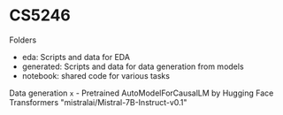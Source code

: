 # CS5246

Folders
- eda: Scripts and data for EDA
- generated: Scripts and data for data generation from models
- notebook: shared code for various tasks

Data generation
`x` - Pretrained AutoModelForCausalLM by Hugging Face Transformers "mistralai/Mistral-7B-Instruct-v0.1"
